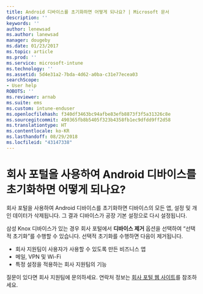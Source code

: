 ```yaml
---
title: Android 디바이스를 초기화하면 어떻게 되나요? | Microsoft 문서
description: ''
keywords: ''
author: lenewsad
ms.author: lanewsad
manager: dougeby
ms.date: 01/23/2017
ms.topic: article
ms.prod: ''
ms.service: microsoft-intune
ms.technology: ''
ms.assetid: 5d4e31a2-7bda-4d62-a0ba-c31e77ecea03
searchScope:
- User help
ROBOTS: ''
ms.reviewer: arnab
ms.suite: ems
ms.custom: intune-enduser
ms.openlocfilehash: f340df3463bc94afbe83efb8873f3f5a31326c8e
ms.sourcegitcommit: 490365fb8b5405f323b4358fb1ec9dfdd9ff2d58
ms.translationtype: HT
ms.contentlocale: ko-KR
ms.lasthandoff: 08/29/2018
ms.locfileid: "43147338"
---
```

# <a name="what-happens-if-you-reset-your-android-device-using-the-company-portal"></a>회사 포털을 사용하여 Android 디바이스를 초기화하면 어떻게 되나요?

회사 포털을 사용하여 Android 디바이스를 초기화하면 디바이스의 모든 앱, 설정 및 개인 데이터가 삭제됩니다. 그 결과 디바이스가 공장 기본 설정으로 다시 설정됩니다.

삼성 Knox 디바이스가 있는 경우 회사 포털에서 **디바이스 제거** 옵션을 선택하여 “선택적 초기화”를 수행할 수 있습니다. 선택적 초기화를 수행하면 다음이 제거됩니다.

- 회사 지원팀이 사용자가 사용할 수 있도록 만든 비즈니스 앱
- 메일, VPN 및 Wi-Fi
- 특정 설정을 적용하는 회사 지원팀의 기능

질문이 있다면 회사 지원팀에 문의하세요. 연락처 정보는 [회사 포털 웹 사이트](https://go.microsoft.com/fwlink/?linkid=2010980)를 참조하세요.

